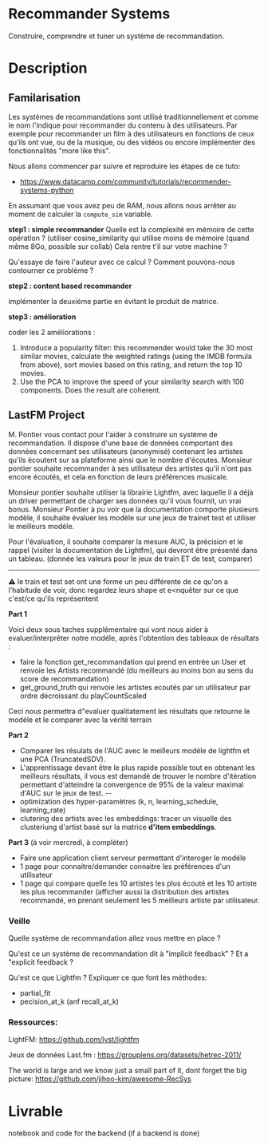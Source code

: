 # Recommander Systems

Construire, comprendre et tuner un système de recommandation.

# Description

## Familarisation

Les systèmes de recommandations sont utilisé traditionnellement et comme le nom l'indique pour recommander du contenu à des utilisateurs.
Par exemple pour recommander un film à des utilisateurs en fonctions de ceux qu'ils ont vue, ou de la musique, ou des vidéos ou encore implémenter des fonctionnalités "more like this".

Nous allons commencer par suivre et reproduire les étapes de ce tuto: 

*  https://www.datacamp.com/community/tutorials/recommender-systems-python

En assumant que vous avez peu de RAM, nous allons nous arrêter au moment de calculer la  `compute_sim` variable.


**step1 : simple recommander**
Quelle est la complexité en mémoire de cette opération ?
(utiliser cosine_similarity qui utilise moins de mémoire (quand même 8Go, possible sur collab)
Cela rentre t'il sur votre machine ?

Qu'essaye de faire l'auteur avec ce calcul ?
Comment pouvons-nous contourner ce problème ?


**step2 : content based recommander**

implémenter la deuxiéme partie en évitant le produit de matrice.

**step3 : amélioration**

coder les 2 améliorations :
1. Introduce a popularity filter: this recommender would take the 30 most similar movies, calculate the weighted ratings (using the IMDB formula from above), sort movies based on this rating, and return the top 10 movies.
2. Use the PCA to improve the speed of your similarity search with 100 components. Does the result are coherent.


## LastFM Project

M. Pontier vous contact pour l'aider à construire un système de recommandation. Il dispose d'une base de données comportant des données concernant ses utilisateurs (anonymisé) contenant les artistes qu'ils écoutent sur sa plateforme ainsi que le nombre d'écoutes. Monsieur pontier souhaite recommander à ses utilisateur  des artistes qu'il n'ont pas encore écoutés, et cela en fonction de leurs préférences musicale.

Monsieur pontier souhaite utiliser la librairie Lightfm, avec laquelle il a déjà un driver permettant de charger ses données qu'il vous fournit, un vrai bonus.
Monsieur Pontier à pu voir que la documentation comporte plusieurs modèle, il souhaite évaluer les modèle sur une jeux de trainet test et utiliser le meilleurs modéle.

Pour l'évaluation, il souhaite comparer la mesure AUC, la précision et le rappel (visiter la documentation de Lightfm), qui devront être présenté dans un tableau. (donnée les valeurs pour le jeux de train ET de test, comparer)

---

:warning: le train et test set ont une forme un peu différente de ce qu'on a l'habitude de voir, donc regardez leurs shape et e<nquêter sur ce que c'est/ce qu'ils représentent 

**Part 1**

Voici deux sous taches supplémentaire qui vont nous aider à evaluer/interpréter notre modéle, après l'obtention des tableaux de résultats : 
* faire la fonction get_recommandation qui prend en entrée un User et renvoie les Artists recommandé (du meilleurs au moins bon au sens du score de recommandation)
* get_ground_truth qui renvoie les artistes ecoutés par un utilisateur par ordre décroissant du playCountScaled

Ceci nous permettra d"evaluer qualitatement les résultats que retourne le modéle et le comparer avec la vérité terrain


**Part 2**

* Comparer les résulats de l'AUC avec le meilleurs modéle de lightfm et une PCA (TruncatedSDV).
* L'apprentissage devant être le plus rapide possible tout en obtenant les meilleurs résultats, il vous est demandé de trouver le nombre d'itération permettant d'atteindre la convergence de 95% de la valeur maximal d'AUC sur le jeux de test.
-- 
* optimization des hyper-paramètres (k, n, learning_schedule, learning_rate)
* clutering des artists avec les embeddings: tracer un visuelle des clusteriung d'artist basé sur la matrice **d'item embeddings**.

**Part 3**
(à voir mercredi,  à compléter)

* Faire une application client serveur permettant d'interoger le modéle
* 1 page pour connaitre/demander connaitre les préférences d'un utilisateur
* 1 page qui compare quelle les 10 artistes les plus écouté et les 10 artiste les plus recommander (afficher aussi la distribution des artistes recommandé, en prenant seulement les 5 meilleurs artiste par utilisateur.




### Veille

Quelle système de recommandation allez vous mettre en place ?

Qu'est ce un système de recommandation dit à "implicit feedback" ? Et a "explicit feedback ?

Qu'est ce que Lightfm ? Expliquer ce que font les méthodes:
* partial_fit
* pecision_at_k (anf recall_at_k)



### Ressources: 

LightFM: https://github.com/lyst/lightfm

Jeux de données Last.fm : https://grouplens.org/datasets/hetrec-2011/

The world is large and we know just a small part of it, dont forget the big picture: https://github.com/jihoo-kim/awesome-RecSys

# Livrable

notebook and code for the backend (if a backend is done)
